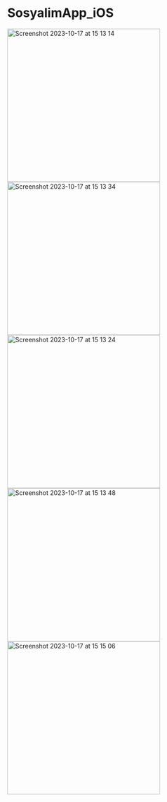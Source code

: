 # SosyalimApp_iOS



<img width="348" alt="Screenshot 2023-10-17 at 15 13 14" src="https://github.com/ozancck/SosyalimApp_iOS/assets/77584235/e29a94c7-2b3c-47ac-8bc5-34d862492f6e">
<img width="348" alt="Screenshot 2023-10-17 at 15 13 34" src="https://github.com/ozancck/SosyalimApp_iOS/assets/77584235/c19eb2ad-6553-4bb9-8bc8-12d9f7354cb4">
<img width="348" alt="Screenshot 2023-10-17 at 15 13 24" src="https://github.com/ozancck/SosyalimApp_iOS/assets/77584235/f20021ac-396e-44f0-ab4d-28fe5fdd6de3">
<img width="348" alt="Screenshot 2023-10-17 at 15 13 48" src="https://github.com/ozancck/SosyalimApp_iOS/assets/77584235/3f2d752a-07c8-4243-a497-8ab589901944">
<img width="348" alt="Screenshot 2023-10-17 at 15 15 06" src="https://github.com/ozancck/SosyalimApp_iOS/assets/77584235/92d2c71b-0ac8-4cdd-a81f-734a3d4aee09">
